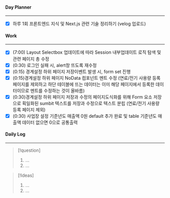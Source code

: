 
#### Day Planner
---
- [x] 하루 1회 프론트엔드 지식 및 Next.js 관련 기술 정리하기 (velog 업로드)


#### Work
---
- [x] (7:00) Layout Selectbox 업데이트에 따라 Session 내부업데이트 로직 탐색 및 관련 페이지 총 수정
- [x] (0:30) 로그인 실패 시, alert창 뜨도록 재수정  
- [x] (0:15) 경계설정 하위 페이지 저장이벤트 발생 시, form set 진행  
- [x] (0:15)경계설정 하위 페이지 NoData 컴포넌트 멘트 수정 (연료/전기 사용량 등록 페이지를 제외하고 하단 테이블에 뜨는 데이터는 이미 해당 페이지에서 등록한 데이터이므로 멘트를 수정하는 것이 올바름)  
- [x] (0:30)경계설정 하위 페이지 저장과 수정의 페이지도식화를 위해 Form 요소 저장으로 획일화된 sumbit 텍스트를 저장과 수정으로 텍스트 분립 (연료/전기 사용량 등록 페이지 제외)  
- [x] (0:30) 사업장 설정 기준년도 매출액 0원 default 추가 완료 및 table 기준년도 매출액 데이터 없으면 0으로 공통출력

#### Daily Log
---
> [!question]
> 1. ...
> 2. ...

> [!Ideas]
> 1. ...
> 2. ...



